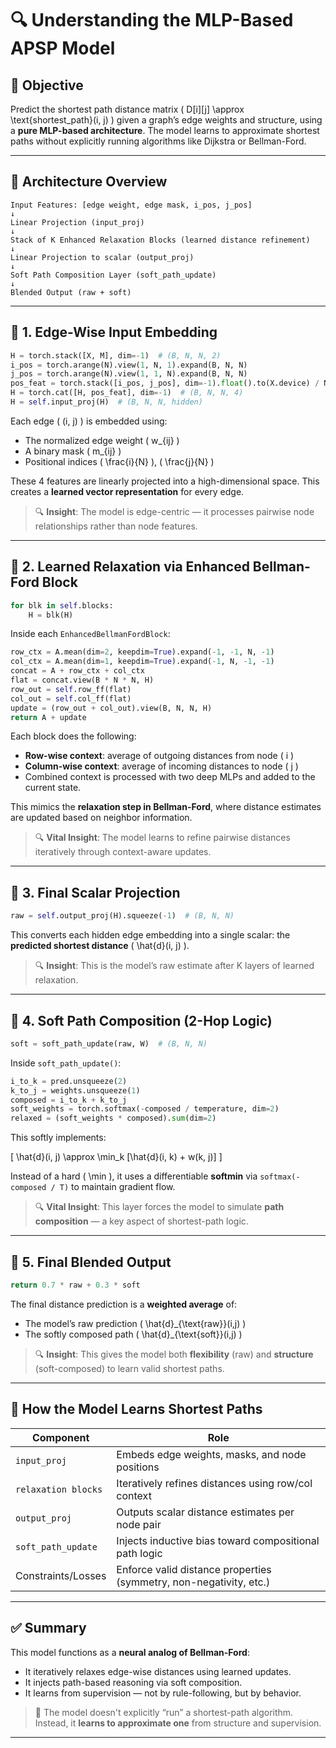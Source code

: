 # 🔍 Understanding the MLP-Based APSP Model

## 🎯 Objective

Predict the shortest path distance matrix \( D[i][j] \approx \text{shortest\_path}(i, j) \) given a graph’s edge weights and structure, using a **pure MLP-based architecture**. The model learns to approximate shortest paths without explicitly running algorithms like Dijkstra or Bellman-Ford.

---

## 🧱 Architecture Overview

```
Input Features: [edge weight, edge mask, i_pos, j_pos]
↓
Linear Projection (input_proj)
↓
Stack of K Enhanced Relaxation Blocks (learned distance refinement)
↓
Linear Projection to scalar (output_proj)
↓
Soft Path Composition Layer (soft_path_update)
↓
Blended Output (raw + soft)
```

---

## 🔹 1. Edge-Wise Input Embedding  

```python
H = torch.stack([X, M], dim=-1)  # (B, N, N, 2)
i_pos = torch.arange(N).view(1, N, 1).expand(B, N, N)
j_pos = torch.arange(N).view(1, 1, N).expand(B, N, N)
pos_feat = torch.stack([i_pos, j_pos], dim=-1).float().to(X.device) / N
H = torch.cat([H, pos_feat], dim=-1)  # (B, N, N, 4)
H = self.input_proj(H)  # (B, N, N, hidden)
```

Each edge \( (i, j) \) is embedded using:
- The normalized edge weight \( w_{ij} \)
- A binary mask \( m_{ij} \)
- Positional indices \( \frac{i}{N} \), \( \frac{j}{N} \)

These 4 features are linearly projected into a high-dimensional space. This creates a **learned vector representation** for every edge.

> 🔍 **Insight**: The model is edge-centric — it processes pairwise node relationships rather than node features.

---

## 🔹 2. Learned Relaxation via Enhanced Bellman-Ford Block

```python
for blk in self.blocks:
    H = blk(H)
```

Inside each `EnhancedBellmanFordBlock`:

```python
row_ctx = A.mean(dim=2, keepdim=True).expand(-1, -1, N, -1)
col_ctx = A.mean(dim=1, keepdim=True).expand(-1, N, -1, -1)
concat = A + row_ctx + col_ctx
flat = concat.view(B * N * N, H)
row_out = self.row_ff(flat)
col_out = self.col_ff(flat)
update = (row_out + col_out).view(B, N, N, H)
return A + update
```

Each block does the following:

- **Row-wise context**: average of outgoing distances from node \( i \)
- **Column-wise context**: average of incoming distances to node \( j \)
- Combined context is processed with two deep MLPs and added to the current state.

This mimics the **relaxation step in Bellman-Ford**, where distance estimates are updated based on neighbor information.

> 🔍 **Vital Insight**: The model learns to refine pairwise distances iteratively through context-aware updates.

---

## 🔹 3. Final Scalar Projection

```python
raw = self.output_proj(H).squeeze(-1)  # (B, N, N)
```

This converts each hidden edge embedding into a single scalar: the **predicted shortest distance** \( \hat{d}(i, j) \).

> 🔍 **Insight**: This is the model’s raw estimate after K layers of learned relaxation.

---

## 🔹 4. Soft Path Composition (2-Hop Logic)

```python
soft = soft_path_update(raw, W)  # (B, N, N)
```

Inside `soft_path_update()`:

```python
i_to_k = pred.unsqueeze(2)
k_to_j = weights.unsqueeze(1)
composed = i_to_k + k_to_j
soft_weights = torch.softmax(-composed / temperature, dim=2)
relaxed = (soft_weights * composed).sum(dim=2)
```

This softly implements:

\[
\hat{d}(i, j) \approx \min_k [\hat{d}(i, k) + w(k, j)]
\]

Instead of a hard \( \min \), it uses a differentiable **softmin** via `softmax(-composed / T)` to maintain gradient flow.

> 🔍 **Vital Insight**: This layer forces the model to simulate **path composition** — a key aspect of shortest-path logic.

---

## 🔹 5. Final Blended Output

```python
return 0.7 * raw + 0.3 * soft
```

The final distance prediction is a **weighted average** of:
- The model’s raw prediction \( \hat{d}_{\text{raw}}(i,j) \)
- The softly composed path \( \hat{d}_{\text{soft}}(i,j) \)

> 🔍 **Insight**: This gives the model both **flexibility** (raw) and **structure** (soft-composed) to learn valid shortest paths.

---

## 🧠 How the Model Learns Shortest Paths

| Component               | Role                                                             |
|------------------------|------------------------------------------------------------------|
| `input_proj`           | Embeds edge weights, masks, and node positions                  |
| `relaxation blocks`    | Iteratively refines distances using row/col context             |
| `output_proj`          | Outputs scalar distance estimates per node pair                 |
| `soft_path_update`     | Injects inductive bias toward compositional path logic          |
| Constraints/Losses     | Enforce valid distance properties (symmetry, non-negativity, etc.) |

---

## ✅ Summary

This model functions as a **neural analog of Bellman-Ford**:

- It iteratively relaxes edge-wise distances using learned updates.
- It injects path-based reasoning via soft composition.
- It learns from supervision — not by rule-following, but by behavior.

> 📌 The model doesn't explicitly “run” a shortest-path algorithm. Instead, it **learns to approximate one** from structure and supervision.

---
